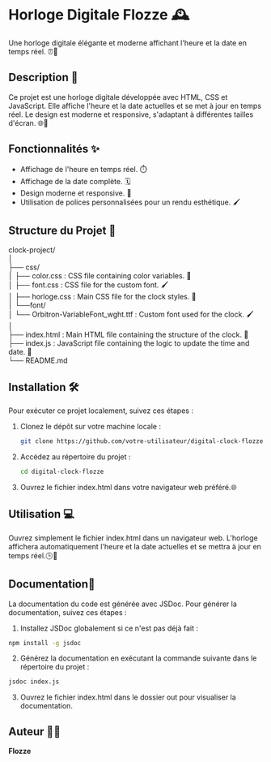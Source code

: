 # Horloge Digitale Flozze 🕰️

Une horloge digitale élégante et moderne affichant l'heure et la date en temps réel. ⏰📅

## Description 📝

Ce projet est une horloge digitale développée avec HTML, CSS et JavaScript. Elle affiche l'heure et la date actuelles et se met à jour en temps réel. Le design est moderne et responsive, s'adaptant à différentes tailles d'écran. 🌐📱

## Fonctionnalités ✨

- Affichage de l'heure en temps réel. ⏱️
- Affichage de la date complète. 🗓️
- Design moderne et responsive. 🎨
- Utilisation de polices personnalisées pour un rendu esthétique. 🖌️

## Structure du Projet 📂

clock-project/ \
│ \
├── css/ \
│ ├── color.css : CSS file containing color variables. 🎨 \
│ ├── font.css : CSS file for the custom font. 🖌️ \
│ ├── horloge.css : Main CSS file for the clock styles. 🎨 \
│ └──font/ \
│ └── Orbitron-VariableFont_wght.ttf : Custom font used for the clock. 🖌️ \
│ \
├── index.html : Main HTML file containing the structure of the clock. 📄 \
├── index.js : JavaScript file containing the logic to update the time and date. 📜 \
└── README.md

## Installation 🛠️

Pour exécuter ce projet localement, suivez ces étapes :

1. Clonez le dépôt sur votre machine locale :

   ```bash
   git clone https://github.com/votre-utilisateur/digital-clock-flozze.git

   ```

2. Accédez au répertoire du projet :

   ```bash
   cd digital-clock-flozze
   ```

3. Ouvrez le fichier index.html dans votre navigateur web préféré.🌐

## Utilisation 💻

Ouvrez simplement le fichier index.html dans un navigateur web. L'horloge affichera automatiquement l'heure et la date actuelles et se mettra à jour en temps réel.🕒📅

## Documentation📖

La documentation du code est générée avec JSDoc. Pour générer la documentation, suivez ces étapes :

1. Installez JSDoc globalement si ce n'est pas déjà fait :

```bash
npm install -g jsdoc
```

2. Générez la documentation en exécutant la commande suivante dans le répertoire du projet :

```bash
jsdoc index.js
```

3. Ouvrez le fichier index.html dans le dossier out pour visualiser la documentation.

## Auteur 👨‍💻

**Flozze**

```

```
